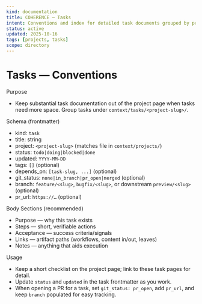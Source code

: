 ```yaml
---
kind: documentation
title: COHERENCE — Tasks
intent: Conventions and index for detailed task documents grouped by project slug
status: active
updated: 2025-10-16
tags: [projects, tasks]
scope: directory
---
```


# Tasks — Conventions

Purpose
- Keep substantial task documentation out of the project page when tasks need more space. Group tasks under `context/tasks/<project-slug>/`.

Schema (frontmatter)
- kind: `task`
- title: string
- project: `<project-slug>` (matches file in `context/projects/`)
- status: `todo|doing|blocked|done`
- updated: `YYYY-MM-DD`
- tags: `[]` (optional)
- depends_on: `[task-slug, ...]` (optional)
 - git_status: `none|in_branch|pr_open|merged` (optional)
- branch: `feature/<slug>`, `bugfix/<slug>`, or downstream `preview/<slug>` (optional)
 - pr_url: `https://…` (optional)

Body Sections (recommended)
- Purpose — why this task exists
- Steps — short, verifiable actions
- Acceptance — success criteria/signals
- Links — artifact paths (workflows, content in/out, leaves)
- Notes — anything that aids execution

Usage
- Keep a short checklist on the project page; link to these task pages for detail.
- Update `status` and `updated` in the task frontmatter as you work.
 - When opening a PR for a task, set `git_status: pr_open`, add `pr_url`, and keep `branch` populated for easy tracking.
